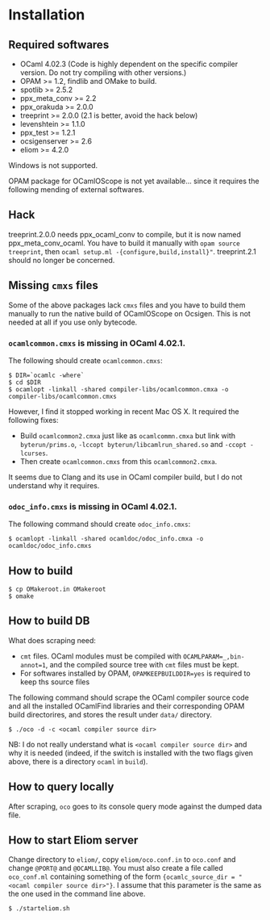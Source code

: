 Installation
===========================

Required softwares
---------------------------

* OCaml 4.02.3 (Code is highly dependent on the specific compiler version. Do not try compiling with other versions.)
* OPAM >= 1.2, findlib and OMake to build.
* spotlib >= 2.5.2
* ppx_meta_conv >= 2.2
* ppx_orakuda >= 2.0.0
* treeprint >= 2.0.0 (2.1 is better, avoid the hack below)
* levenshtein >= 1.1.0
* ppx_test >= 1.2.1
* ocsigenserver >= 2.6
* eliom >= 4.2.0

Windows is not supported.

OPAM package for OCamlOScope is not yet available... since it requires the following mending of external softwares.

Hack
---------------------------
treeprint.2.0.0 needs ppx_ocaml_conv to compile, but it is now named ppx_meta_conv_ocaml. You have to build it manually with `opam source treeprint`, then `ocaml setup.ml -{configure,build,install}"`.
treeprint.2.1 should no longer be concerned.

Missing `cmxs` files
---------------------------

Some of the above packages lack `cmxs` files and you have to build them manually to run the native build of OCamlOScope on Ocsigen. This is not needed at all if you use only bytecode.

### `ocamlcommon.cmxs` is missing in OCaml 4.02.1.

The following should create `ocamlcommon.cmxs`:

```shell
$ DIR=`ocamlc -where`
$ cd $DIR
$ ocamlopt -linkall -shared compiler-libs/ocamlcommon.cmxa -o compiler-libs/ocamlcommon.cmxs
```

However, I find it stopped working in recent Mac OS X. It required the following fixes:

* Build `ocamlcommon2.cmxa` just like as `ocamlcommn.cmxa` but link with `byterun/prims.o`, `-lccopt byterun/libcamlrun_shared.so` and `-ccopt -lcurses`.
* Then create `ocamlcommon.cmxs` from this `ocamlcommon2.cmxa`.

It seems due to Clang and its use in OCaml compiler build, but I do not understand why it requires.

### `odoc_info.cmxs` is missing in OCaml 4.02.1.

The following command should create `odoc_info.cmxs`:

```shell
$ ocamlopt -linkall -shared ocamldoc/odoc_info.cmxa -o ocamldoc/odoc_info.cmxs
```

How to build
---------------------------

```shell
$ cp OMakeroot.in OMakeroot
$ omake
```

How to build DB
---------------------------

What does scraping need:

* `cmt` files. OCaml modules must be compiled with `OCAMLPARAM=_,bin-annot=1`, and the compiled source tree with `cmt` files must be kept.
* For softwares installed by OPAM, `OPAMKEEPBUILDDIR=yes` is required to keep ths source files

The following command should scrape the OCaml compiler source code and all the installed OCamlFind libraries and their corresponding OPAM build directorires, and stores the result under `data/` directory.

```shell
$ ./oco -d -c <ocaml compiler source dir>
```

NB: I do not really understand what is `<ocaml compiler source dir>` and why it is needed (indeed, if the switch is installed with the two flags given above, there is a directory `ocaml` in `build`).

How to query locally
---------------------------

After scraping, `oco` goes to its console query mode against the dumped data file.

How to start Eliom server
---------------------------------

Change directory to `eliom/`, copy `eliom/oco.conf.in` to `oco.conf` and change `@PORT@` and `@OCAMLLIB@`. You must also create a file called `oco_conf.ml` containing something of the form `{ocamlc_source_dir = "<ocaml compiler source dir>"}`. I assume that this parameter is the same as the one used in the command line above.

```shell
$ ./starteliom.sh
```
